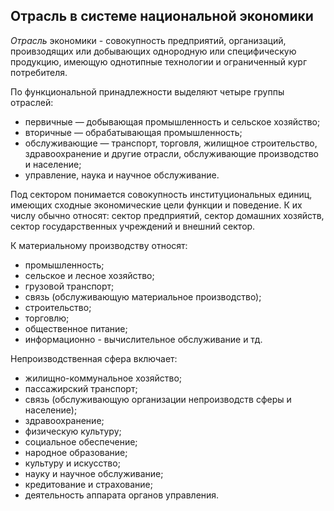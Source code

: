 Отрасль в системе национальной экономики
---

*Отрасль* экономики - совокупность предприятий, организаций, проивзодящих или добывающих однородную или специфическую продукцию, имеющую однотипные технологии и ограниченный кург потребителя.

По функциональной принадлежности выделяют четыре группы отраслей:

- первичные — добывающая промышленность и сельское хозяйство;
- вторичные — обрабатывающая промышленность;
- обслуживающие — транспорт, торговля, жилищное строительство, здравоохранение и другие отрасли, обслуживающие производство и население;
- управление, наука и научное обслуживание. 

Под сектором понимается совокупность институциональных единиц, имеющих сходные экономические цели функции и поведение. К их числу обычно относят: сектор предприятий, сектор
домашних хозяйств, сектор государственных учреждений и внешний сектор.

К материальному производству относят: 

- промышленность; 
- сельское и лесное хозяйство; 
- грузовой транспорт;
- связь (обслуживающую материальное производство); 
- строительство; 
- торговлю; 
- общественное питание; 
- информационно - вычислительное обслуживание и тд.

Непроизводственная сфера включает: 

- жилищно-коммунальное хозяйство; 
- пассажирский транспорт; 
- связь (обслуживающую организации непроизводств сферы и население); 
- здравоохранение;
- физическую культуру;
- социальное обеспечение;
- народное образование;
- культуру и искусство;
- науку и научное обслуживание;
- кредитование и страхование;
- деятельность аппарата органов управления.
